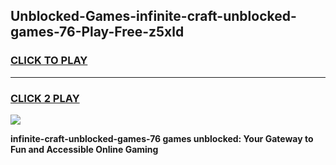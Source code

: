 
## Unblocked-Games-infinite-craft-unblocked-games-76-Play-Free-z5xld
<h3>
<a href="https://premium76.site?title=infinite-craft-unblocked-games-76&ref=18A1">CLICK TO PLAY</a></h3>
<hr>

<h3>
<a href="https://premium76.site?title=infinite-craft-unblocked-games-76&ref=18A1">CLICK 2 PLAY</a>
  
</h3>

<a href="https://premium76.site?title=infinite-craft-unblocked-games-76&ref=18A1"><img src="https://clearcache.store/games.png"></a>


**infinite-craft-unblocked-games-76 games unblocked: Your Gateway to Fun and Accessible Online Gaming**

